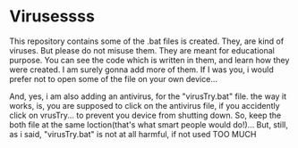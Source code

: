 # Virusessss

This repository contains some of the .bat files is created. They, are kind of viruses. But please do not misuse them. They are meant for educational purpose. You can see the code which is written in them, and learn how they were created. I am surely gonna add more of them. If I was you, i would prefer not to open some of the file on your own device...

And, yes, i am also adding an antivirus, for the "virusTry.bat" file. the way it works, is, you are supposed to click on the antivirus file, if you accidently click on vrusTry... to prevent you device from shutting down. So, keep the both file at the same loction(that's what smart people would do!)... But, still, as i said, "virusTry.bat" is not at all harmful, if not used TOO MUCH
